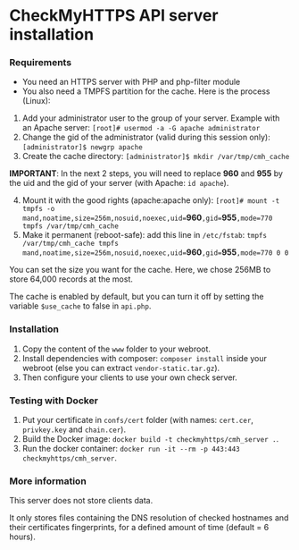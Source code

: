 # CheckMyHTTPS API server installation

### Requirements

* You need an HTTPS server with PHP and php-filter module
* You also need a TMPFS partition for the cache. Here is the process (Linux):
1. Add your administrator user to the group of your server. Example with an Apache server: `[root]# usermod -a -G apache administrator`
2. Change the gid of the administrator (valid during this session only): `[administrator]$ newgrp apache`
3. Create the cache directory: `[administrator]$ mkdir /var/tmp/cmh_cache`

**IMPORTANT**: In the next 2 steps, you will need to replace **960** and **955** by the uid and the gid of your server (with Apache: `id apache`).

4. Mount it with the good rights (apache:apache only): `[root]# mount -t tmpfs -o mand,noatime,size=256m,nosuid,noexec,uid=`**960**`,gid=`**955**`,mode=770 tmpfs /var/tmp/cmh_cache`
5. Make it permanent (reboot-safe): add this line in `/etc/fstab`: `tmpfs /var/tmp/cmh_cache tmpfs mand,noatime,size=256m,nosuid,noexec,uid=`**960**`,gid=`**955**`,mode=770 0 0`

You can set the size you want for the cache. Here, we chose 256MB to store 64,000 records at the most.

The cache is enabled by default, but you can turn it off by setting the variable `$use_cache` to false in `api.php`.

### Installation

1. Copy the content of the `www` folder to your webroot.
2. Install dependencies with composer: `composer install` inside your webroot (else you can extract `vendor-static.tar.gz`).
3. Then configure your clients to use your own check server.

### Testing with Docker

1. Put your certificate in `confs/cert` folder (with names: `cert.cer`, `privkey.key` and `chain.cer`).
2. Build the Docker image: `docker build -t checkmyhttps/cmh_server .`.
3. Run the docker container: `docker run -it --rm -p 443:443 checkmyhttps/cmh_server`.

### More information

This server does not store clients data.

It only stores files containing the DNS resolution of checked hostnames and their certificates fingerprints, for a defined amount of time (default = 6 hours).
